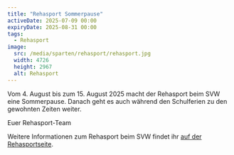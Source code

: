 ```yaml
---
title: "Rehasport Sommerpause"
activeDate: 2025-07-09 00:00
expiryDate: 2025-08-31 00:00
tags:
  - Rehasport
image:
  src: /media/sparten/rehasport/rehasport.jpg
  width: 4726
  height: 2967
  alt: Rehasport
---
```

Vom 4. August bis zum 15. August 2025 macht der Rehasport beim SVW eine Sommerpause. Danach geht es auch während den Schulferien zu den gewohnten Zeiten weiter.

Euer Rehasport-Team

Weitere Informationen zum Rehasport beim SVW findet ihr [auf der Rehasportseite](/rehasport).
